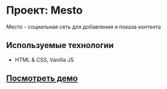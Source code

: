 # Проект: Mesto

Место - социальная сеть для добавления и показа контента

## Используемые технологии

- HTML & CSS, Vanilla JS

## [Посмотреть демо](https://mimoyo.github.io/mesto/)

